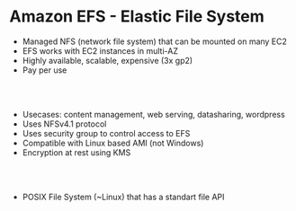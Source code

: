 # Amazon EFS - Elastic File System

-  Managed NFS (network file system) that can be mounted on many EC2
- EFS works with EC2 instances in multi-AZ  
- Highly available, scalable, expensive (3x gp2)
- Pay per use 

<br><br >

- Usecases: content management, web serving, datasharing, wordpress
- Uses NFSv4.1 protocol
- Uses security group to control access to EFS
- Compatible with Linux based AMI (not Windows)
- Encryption at rest using KMS


<br><br>

- POSIX File System (~Linux) that has a standart file API